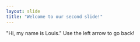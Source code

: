 ```yaml
---
layout: slide
title: "Welcome to our second slide!"
---
```

"Hi, my name is Louis."
Use the left arrow to go back!
